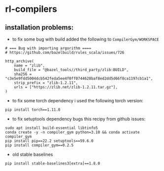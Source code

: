 # rl-compilers

## installation problems:

* to fix some bug with build added the following to `CompilerGym/WORKSPACE`

```
# === Bug with importing argorithm ====
# https://github.com/bazelbuild/rules_scala/issues/726

http_archive(
    name = "zlib",
    build_file = "@bazel_tools//third_party/zlib:BUILD",
    sha256 = "c3e5e9fdd5004dcb542feda5ee4f0ff0744628baf8ed2dd5d66f8ca1197cb1a1",
    strip_prefix = "zlib-1.2.11",
    urls = ["https://zlib.net/zlib-1.2.11.tar.gz"],
)
```

* to fix some torch dependency i used the following torch version:

```
pip install torch==1.11.0
```

* to fix setuptools dependency bugs this recipy from github issues:

```
sudo apt install build-essential libtinfo5
conda create -y -n compiler_gym python=3.10 && conda activate compiler_gym
pip install pip==22.2 setuptools==59.6.0
pip install compiler_gym==0.2.5
```

* old stable baselines

```
pip install stable-baselines3[extra]==1.8.0
```
